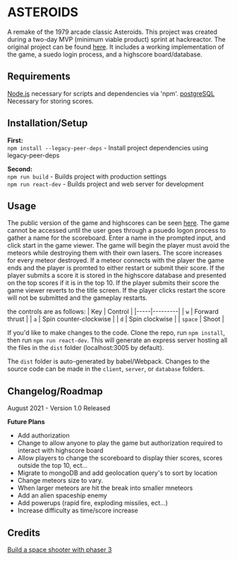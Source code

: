 # ASTEROIDS

A remake of the 1979 arcade classic Asteroids. This project was created during a two-day MVP (minimum viable product) sprint at hackreactor. The original project can be found [here](https://arcane-cliffs-76702.herokuapp.com/). It includes a working implementation of the game, a suedo login process, and a highscore board/database. 

## Requirements

[Node.js](https://nodejs.org) necessary for scripts and dependencies via 'npm'.
[postgreSQL](https://www.postgresql.org/download/) Necessary for storing scores.

## Installation/Setup

__First:__  
`npm install --legacy-peer-deps` - Install project dependencies using legacy-peer-deps

__Second:__  
`npm run build` - Builds project with production settings   
`npm run react-dev` - Builds project and web server for development

## Usage

The public version of the game and highscores can be seen [here](https://arcane-cliffs-76702.herokuapp.com/). The game cannot be accessed until the user goes through a psuedo logon process to gather a name for the scoreboard. Enter a name in the prompted input, and click start in the game viewer. The game will begin the player must avoid the meteors while destroying them with their own lasers. The score increases for every meteor destroyed. If a meteor connects with the player the game ends and the player is promted to either restart or submit their score. If the player submits a score it is stored in the highscore database and presented on the top scores if it is in the top 10. If the player submits their score the game viewer reverts to the title screen. If the player clicks restart the score will not be submitted and the gameplay restarts.

the controls are as follows:
| Key | Control |
|-----|---------|
| `w` | Forward thrust |
| `a` | Spin counter-clockwise |
| `d` | Spin clockwise |
| `space` | Shoot |

If you'd like to make changes to the code. Clone the repo, run `npm install`, then run `npm run react-dev`. This will generate an express server hosting all the files in the `dist` folder (localhost:3005 by default).

The `dist` folder is auto-generated by babel/Webpack. Changes to the source code can be made in the `client`, `server`, or `database` folders.

## Changelog/Roadmap

August 2021 - Version 1.0 Released

__Future Plans__
* Add authorization
* Change to allow anyone to play the game but authorization required to interact with highscore board
* Allow players to change the scoreboard to display thier scores, scores outside the top 10, ect...
* Migrate to mongoDB and add geolocation query's to sort by location
* Change meteors size to vary.
* When larger meteors are hit the break into smaller mneteors
* Add an alien spaceship enemy
* Add powerups (rapid fire, exploding missiles, ect...)
* Increase difficulty as time/score increase


## Credits
[Build a space shooter with phaser 3](https://learn.yorkcs.com/2019/02/06/build-a-space-shooter-with-phaser-3/)
